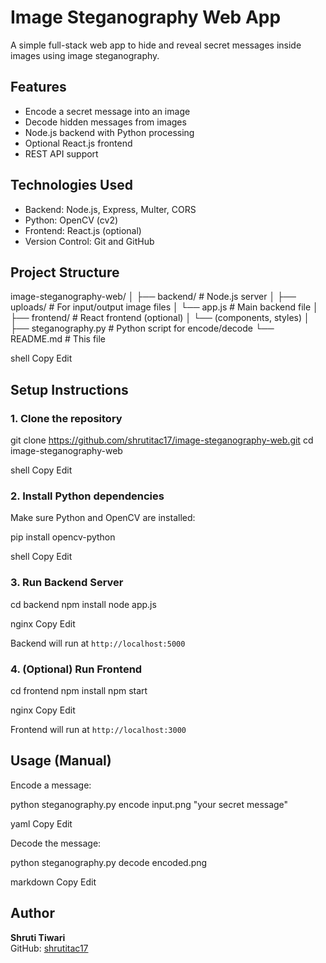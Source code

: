 # Image Steganography Web App

A simple full-stack web app to hide and reveal secret messages inside images using image steganography.

## Features

- Encode a secret message into an image
- Decode hidden messages from images
- Node.js backend with Python processing
- Optional React.js frontend
- REST API support

## Technologies Used

- Backend: Node.js, Express, Multer, CORS
- Python: OpenCV (cv2)
- Frontend: React.js (optional)
- Version Control: Git and GitHub

## Project Structure

image-steganography-web/
│
├── backend/ # Node.js server
│ ├── uploads/ # For input/output image files
│ └── app.js # Main backend file
│
├── frontend/ # React frontend (optional)
│ └── (components, styles)
│
├── steganography.py # Python script for encode/decode
└── README.md # This file

shell
Copy
Edit

## Setup Instructions

### 1. Clone the repository

git clone https://github.com/shrutitac17/image-steganography-web.git
cd image-steganography-web

shell
Copy
Edit

### 2. Install Python dependencies

Make sure Python and OpenCV are installed:

pip install opencv-python

shell
Copy
Edit

### 3. Run Backend Server

cd backend
npm install
node app.js

nginx
Copy
Edit

Backend will run at `http://localhost:5000`

### 4. (Optional) Run Frontend

cd frontend
npm install
npm start

nginx
Copy
Edit

Frontend will run at `http://localhost:3000`

## Usage (Manual)

Encode a message:

python steganography.py encode input.png "your secret message"

yaml
Copy
Edit

Decode the message:

python steganography.py decode encoded.png

markdown
Copy
Edit

## Author

**Shruti Tiwari**  
GitHub: [shrutitac17](https://github.com/shrutitac17)
  
